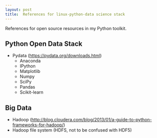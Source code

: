 ```yaml
---
layout: post
title:  References for linux-python-data science stack
---
```

References for open source resources in my Python toolkit. 
## Python Open Data Stack

- Pydata (<https://pydata.org/downloads.html>)
  - Anaconda
  - IPython
  - Matplotlib
  - Numpy
  - SciPy
  - Pandas
  - Scikit-learn


## Big Data

- Hadoop (<http://blog.cloudera.com/blog/2013/01/a-guide-to-python-frameworks-for-hadoop/>)
 - Hadoop file system (HDFS, not to be confused with HDF5)
